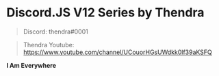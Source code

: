 # Discord.JS V12 Series by Thendra 

> Discord: thendra#0001

> Thendra Youtube: https://www.youtube.com/channel/UCouorHGsUWdkk0lf39aKSFQ

**I Am Everywhere**
